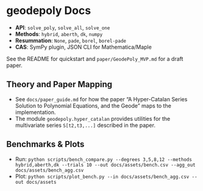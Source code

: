 # geodepoly Docs

- **API**: `solve_poly`, `solve_all`, `solve_one`
- **Methods**: `hybrid`, `aberth`, `dk`, `numpy`
- **Resummation**: `None`, `pade`, `borel`, `borel-pade`
- **CAS**: SymPy plugin, JSON CLI for Mathematica/Maple

See the README for quickstart and `paper/GeodePoly_MVP.md` for a draft paper.

## Theory and Paper Mapping

- See `docs/paper_guide.md` for how the paper “A Hyper-Catalan Series Solution to Polynomial Equations, and the Geode” maps to the implementation.
- The module `geodepoly.hyper_catalan` provides utilities for the multivariate series `S[t2,t3,...]` described in the paper.

## Benchmarks & Plots

- Run: `python scripts/bench_compare.py --degrees 3,5,8,12 --methods hybrid,aberth,dk --trials 10 --out docs/assets/bench.csv --agg_out docs/assets/bench_agg.csv`
- Plot: `python scripts/plot_bench.py --in docs/assets/bench_agg.csv --out docs/assets`

